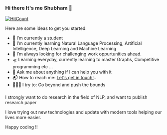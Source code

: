 ### Hi there It's me Shubham 👋

[![HitCount](http://hits.dwyl.com/dshubham25/dshubham25.svg)](http://hits.dwyl.com/dshubham25/dshubham25)


Here are some ideas to get you started:

- 🔭 I’m currently a student
- 🌱 I’m currently learning Natural Language Processing, Artificial Intelligence, Deep Learning and Machine Learning
- 🌋 I’m always looking for challenging work oppurtunities ahead.
- 🛸 Learning everyday, currently learning to master Graphs, Competitive programming etc ...
- 💬 Ask me about anything if I can help you with it
- 📬 How to reach me: <a href="mailto:iamsds123@gmail.com">Let's get in touch!</a>..
- 🧗🏾‍♀️ I try to: Go beyond and push the bounds
<!--
- 👯 I’m looking to collaborate on ...
- 🤔 I’m looking for help with ... -->
###

I strongly want to do research in the field of NLP, and want to publish research paper


 I love trying out new technologies and update with modern tools helping our lives more easier.

Happy coding !!


